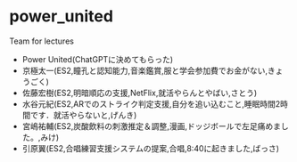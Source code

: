# power_united
Team for lectures
- Power United(ChatGPTに決めてもらった)
- 京極太一(ES2,瞳孔と認知能力,音楽鑑賞,服と学会参加費でお金がない,きょうごく)
- 佐藤宏樹(ES2,明暗順応の支援,NetFlix,就活やらんとやばい,さとう)
- 水谷元紀(ES2,ARでのストライク判定支援,自分を追い込むこと,睡眠時間2時間です．就活やらないと,げんき)
- 宮嶋祐輔(ES2,炭酸飲料の刺激推定＆調整,漫画,ドッジボールで左足痛めました。,みけ)
- 引原翼(ES2,合唱練習支援システムの提案,合唱,8:40に起きました,ばっさ)


